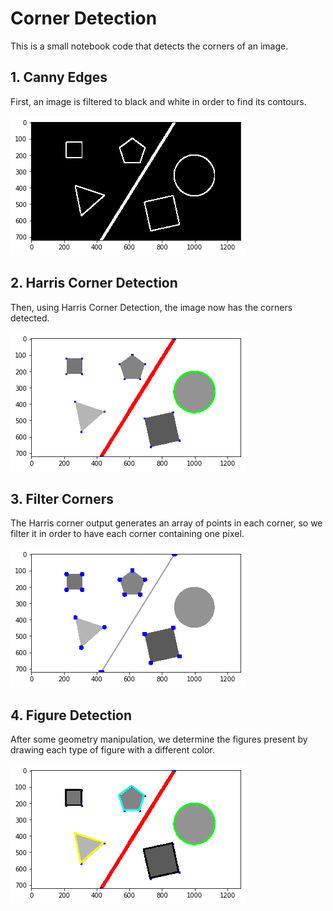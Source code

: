 # Corner Detection

This is a small notebook code that detects the corners of an image. <br />

## 1. Canny Edges

First, an image is filtered to black and white in order to find its contours. <br />

![image](https://github.com/the-other-mariana/corner-detection/blob/master/output/canny.png?raw=true) <br />

## 2. Harris Corner Detection

Then, using Harris Corner Detection, the image now has the corners detected. <br />

![image](https://github.com/the-other-mariana/corner-detection/blob/master/output/harris.png?raw=true) <br />

## 3. Filter Corners

The Harris corner output generates an array of points in each corner, so we filter it in order to have each corner containing one pixel. <br />

![image](https://github.com/the-other-mariana/corner-detection/blob/master/output/detected.png?raw=true) <br />

## 4. Figure Detection

After some geometry manipulation, we determine the figures present by drawing each type of figure with a different color. <br />

![image](https://github.com/the-other-mariana/corner-detection/blob/master/output/output.png?raw=true) <br />